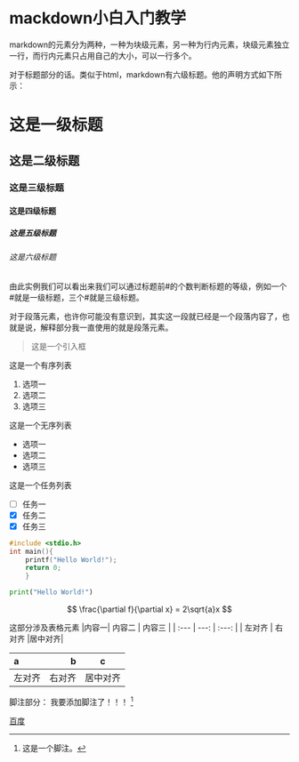# mackdown小白入门教学

markdown的元素分为两种，一种为块级元素，另一种为行内元素，块级元素独立一行，而行内元素只占用自己的大小，可以一行多个。

对于标题部分的话。类似于html，markdown有六级标题。他的声明方式如下所示：
# 这是一级标题
## 这是二级标题
### 这是三级标题
#### 这是四级标题
##### 这是五级标题
###### 这是六级标题
由此实例我们可以看出来我们可以通过标题前#的个数判断标题的等级，例如一个#就是一级标题，三个#就是三级标题。

对于段落元素，也许你可能没有意识到，其实这一段就已经是一个段落内容了，也就是说，解释部分我一直使用的就是段落元素。

> 这是一个引入框

这是一个有序列表
1. 选项一
2. 选项二
3. 选项三

这是一个无序列表
- 选项一
- 选项二
- 选项三

这是一个任务列表
- [ ] 任务一
- [x] 任务二
- [x] 任务三

```c
#include <stdio.h>
int main(){
	printf("Hello World!");
	return 0;
	}
```
```python
print("Hello World!")
```
$$
\frac{\partial f}{\partial x} = 2\sqrt{a}x
$$

这部分涉及表格元素
|内容一|   内容二   |   内容三 |
| :--- | ---: | :---: |
| 左对齐 | 右对齐 |居中对齐|


| a | b | c |
| :--- | ---: | :---: |
| 左对齐 | 右对齐 | 居中对齐|

脚注部分：
我要添加脚注了！！！ [^脚注] 

[^脚注]: 这是一个脚注。

[百度](baidu.com(http://baidu.com/) "对链接部分的解释")
<!--stackedit_data:
eyJoaXN0b3J5IjpbLTU1OTQ1OTUwMyw5MDAxMzQyNzksNzA0OT
Y1MDE3LDE5ODgyMzM2NTAsMTI0NzU2MTgzLC0yMDc0MDUxMzk5
LDEyNzMyOTg2NSwtMTI5OTA4MTAyOCwtMTI5OTA0MTUxMCwxNT
gxNDA2ODE0LC0yMTM0NjUxNDY2LC0yMDg4NzQ2NjEyXX0=
-->